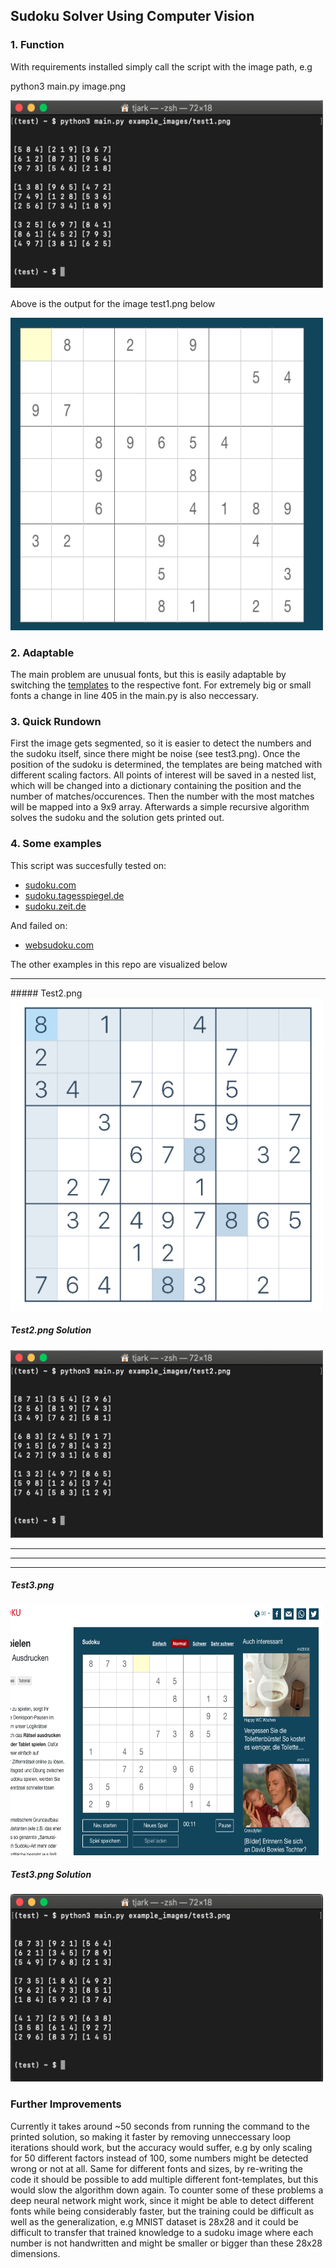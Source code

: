 ## Sudoku Solver Using Computer Vision

### 1. Function	
With requirements installed simply call the script with the image path, e.g		

python3 main.py image.png

<img src="example_images/test1_output.png" width="500" height="300">

Above is the output for the image test1.png below

<img src="example_images/test1.png" width="500" height="500">


### 2. Adaptable	
The main problem are unusual fonts, but this is easily adaptable by switching the <a href="templates">templates</a> to the respective font. For extremely big or small fonts a change in line 405 in the main.py is also neccessary.

### 3. Quick Rundown	
First the image gets segmented, so it is easier to detect the numbers and the sudoku itself, since there might be noise (see test3.png). Once the position of the sudoku is determined, the templates are being matched with different scaling factors. All points of interest will be saved in a nested list, which will be changed into a dictionary containing the position and the number of matches/occurences. Then the number with the most matches will be mapped into a 9x9 array. Afterwards a simple recursive algorithm solves the sudoku and the solution gets printed out.

### 4. Some examples	
This script was succesfully tested on:	
- <a href="https://sudoku.com">sudoku.com</a>	
- <a href="https://sudoku.tagesspiegel.de">sudoku.tagesspiegel.de</a>	
- <a href="https://sudoku.zeit.de">sudoku.zeit.de</a>

And failed on:	
- <a href="https://websudoku.com">websudoku.com</a>	

The other examples in this repo are visualized below
	
<hr>
##### Test2.png	

<img src="example_images/test2.png" width="500" height="500">

##### Test2.png Solution	
<img src="example_images/test2_output.png" width="500" height="300">


<hr>
<hr>
<hr>


##### Test3.png	
<img src="example_images/test3.png" width="500" height="400">

##### Test3.png Solution	
<img src="example_images/test3_output.png" width="500" height="300">


### Further Improvements	
Currently it takes around ~50 seconds from running the command to the printed solution, so making it faster by removing unneccessary loop iterations should work, but the accuracy would suffer, e.g by only scaling for 50 different factors instead of 100, some numbers might be detected wrong or not at all. Same for different fonts and sizes, by re-writing the code it should be possible to add multiple different font-templates, but this would slow the algorithm down again. To counter some of these problems a deep neural network might work, since it might be able to detect different fonts while being considerably faster, but the training could be difficult as well as the generalization, e.g MNIST dataset is 28x28 and it could be difficult to transfer that trained knowledge to a sudoku image where each number is not handwritten and might be smaller or bigger than these 28x28 dimensions. 
